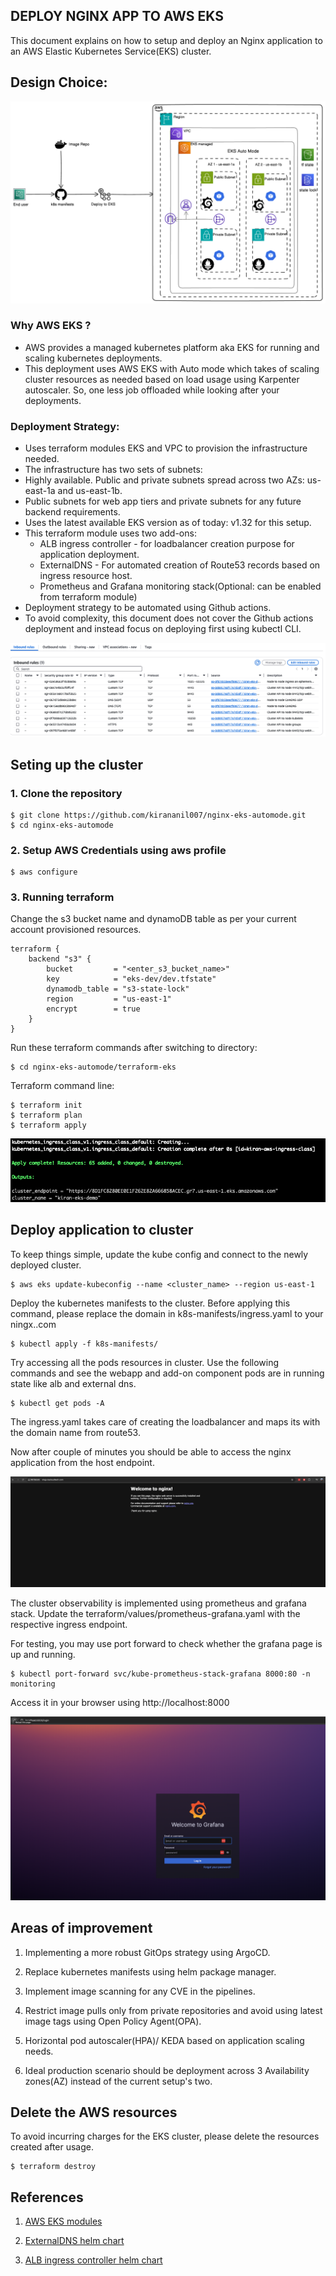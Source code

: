 ## DEPLOY NGINX APP TO AWS EKS

This document explains on how to setup and deploy an Nginx application to an AWS Elastic Kubernetes Service(EKS) cluster.

## Design Choice:

![Design and Workflow](img/nginx-eks-automode.png)

### Why AWS EKS ?
- AWS provides a managed kubernetes platform aka EKS for running and scaling kubernetes deployments.
- This deployment uses AWS EKS with Auto mode which takes of scaling cluster resources as needed based on load usage using Karpenter autoscaler. So, one less job offloaded while looking after your deployments.


### Deployment Strategy:

- Uses terraform modules EKS and VPC to provision the infrastructure needed. 
- The infrastructure has two sets of subnets:
- Highly available. Public and private subnets spread across two AZs: us-east-1a and us-east-1b.
- Public subnets for web app tiers and private subnets for any future backend requirements.
- Uses the latest available EKS version as of today: v1.32 for this setup.
- This terraform module uses two add-ons:
    -  ALB ingress controller - for loadbalancer creation purpose for application deployment.
    -  ExternalDNS - For automated creation of Route53 records based on ingress resource host.
    -  Prometheus and Grafana monitoring stack(Optional: can be enabled from terraform module)
- Deployment strategy to be automated using Github actions.
- To avoid complexity, this document does not cover the Github actions deployment and instead focus on deploying first using kubectl CLI.

![Security Group rules](img/sg-rules.png)

## Seting up the cluster

### 1. Clone the repository

    $ git clone https://github.com/kirananil007/nginx-eks-automode.git
    $ cd nginx-eks-automode

### 2. Setup AWS Credentials using aws profile

    $ aws configure

### 3. Running terraform

Change the s3 bucket name and dynamoDB table as per your current account provisioned resources.

    
    terraform {
        backend "s3" {
            bucket         = "<enter_s3_bucket_name>"
            key            = "eks-dev/dev.tfstate"
            dynamodb_table = "s3-state-lock"
            region         = "us-east-1"
            encrypt        = true
        }
    }
    

Run these terraform commands after switching to directory:

    $ cd nginx-eks-automode/terraform-eks

Terraform command line:

    $ terraform init
    $ terraform plan
    $ terraform apply


![Terraform apply](img/tf-apply.png)

## Deploy application to cluster

To keep things simple, update the kube config and connect to the newly deployed cluster.

    $ aws eks update-kubeconfig --name <cluster_name> --region us-east-1


Deploy the kubernetes manifests to the cluster. Before applying this command, please replace the domain in k8s-manifests/ingress.yaml to your ningx.<your-domain>.com

    $ kubectl apply -f k8s-manifests/

Try accessing all the pods resources in cluster. Use the following commands and see the webapp and add-on component pods are in running state like alb and external dns.

    $ kubectl get pods -A

The ingress.yaml takes care of creating the loadbalancer and maps its with the domain name from route53.

Now after couple of minutes you should be able to access the nginx application from the host endpoint.

![Nginx Application](img/nginx-app.png)

The cluster observability is implemented using prometheus and grafana stack. Update the terraform/values/prometheus-grafana.yaml with the respective ingress endpoint.

For testing, you may use port forward to check whether the grafana page is up and running.

    $ kubectl port-forward svc/kube-prometheus-stack-grafana 8000:80 -n monitoring

Access it in your browser using http://localhost:8000

![Grafana Dashboard](img/grafana-dashboard.png)

## Areas of improvement

1. Implementing a more robust GitOps strategy using ArgoCD.

2. Replace kubernetes manifests using helm package manager.

3. Implement image scanning for any CVE in the pipelines.

4. Restrict image pulls only from private repositories and avoid using latest image tags using Open Policy Agent(OPA). 

5. Horizontal pod autoscaler(HPA)/ KEDA based on application scaling needs.

6. Ideal production scenario should be deployment across 3 Availability zones(AZ) instead of the current setup's two.


## Delete the AWS resources

To avoid incurring charges for the EKS cluster, please delete the resources created after usage.

    $ terraform destroy

## References

1. [AWS EKS modules](https://github.com/terraform-aws-modules/terraform-aws-eks)

2. [ExternalDNS helm chart](https://github.com/kubernetes-sigs/external-dns/blob/master/charts/external-dns/values.yaml)

3. [ALB ingress controller helm chart](https://github.com/kubernetes-sigs/aws-load-balancer-controller/blob/main/helm/aws-load-balancer-controller/values.yaml)